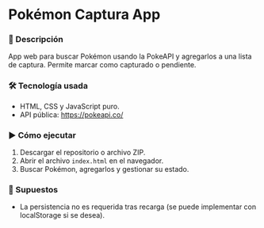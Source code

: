 # Pokémon Captura App

### 🧾 Descripción
App web para buscar Pokémon usando la PokeAPI y agregarlos a una lista de captura. Permite marcar como capturado o pendiente.

### 🛠️ Tecnología usada
- HTML, CSS y JavaScript puro.
- API pública: https://pokeapi.co/

### ▶️ Cómo ejecutar
1. Descargar el repositorio o archivo ZIP.
2. Abrir el archivo `index.html` en el navegador.
3. Buscar Pokémon, agregarlos y gestionar su estado.

### 📌 Supuestos
- La persistencia no es requerida tras recarga (se puede implementar con localStorage si se desea).
